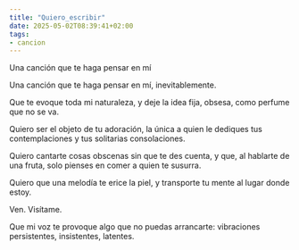 ```yaml
---
title: "Quiero_escribir"
date: 2025-05-02T08:39:41+02:00
tags:
- cancion
---
```

Una canción que te haga pensar en mí

Una canción que te haga pensar en mí,
inevitablemente.

Que te evoque toda mi naturaleza,
y deje la idea fija,
obsesa,
como perfume que no se va.

Quiero ser el objeto
de tu adoración,
la única a quien le dediques
tus contemplaciones
y tus solitarias consolaciones.

Quiero cantarte cosas obscenas
sin que te des cuenta,
y que, al hablarte de una fruta,
solo pienses en comer
a quien te susurra.

Quiero que una melodía
te erice la piel,
y transporte tu mente
al lugar donde estoy.

Ven.
Visítame.

Que mi voz te provoque algo
que no puedas arrancarte:
vibraciones persistentes,
insistentes,
latentes.
